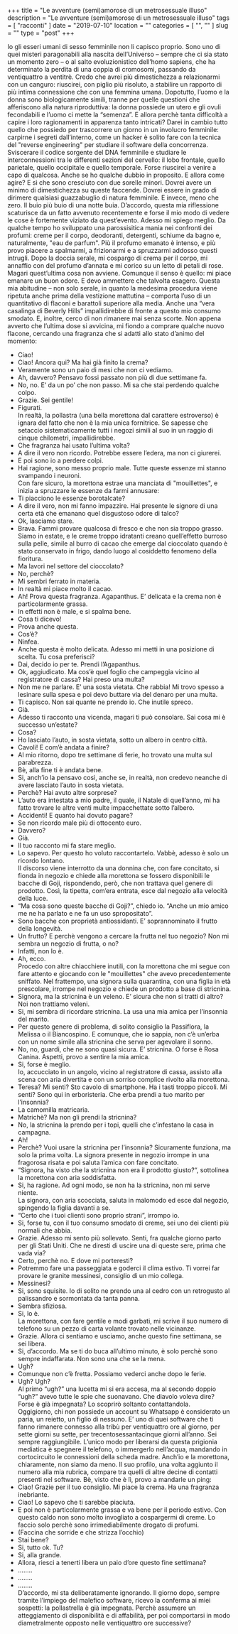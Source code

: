 +++
title = "Le avventure (semi)amorose di un metrosessuale illuso"
description = "Le avventure (semi)amorose di un metrosessuale illuso"
tags = [ "racconti" ]
date = "2019-07-10"
location = ""
categories = [
  "",
  ""
]
slug = ""
type = "post"
+++

Io gli esseri umani di sesso femminile non li capisco proprio. Sono uno di quei misteri paragonabili alla nascita dell’Universo – sempre che ci sia stato un momento zero – o al salto evoluzionistico dell’homo sapiens, che ha determinato la perdita di una coppia di cromosomi, passando da ventiquattro a ventitrè. Credo che avrei più dimestichezza a relazionarmi con un canguro: riuscirei, con piglio più risoluto, a stabilire un rapporto di più intima connessione che con una femmina umana. Dopotutto, l’uomo e la donna sono biologicamente simili, tranne per quelle questioni che afferiscono alla natura riproduttiva: la donna possiede un utero e gli ovuli fecondabili e l’uomo ci mette la “semenza”. E allora perchè tanta difficoltà a capire i loro ragionamenti in apparenza tanto intricati? Darei in cambio tutto quello che possiedo per trascorrere un giorno in un involucro femminile: carpirne i segreti dall’interno, come un hacker è solito fare con la tecnica del "reverse engineering" per studiare il software della concorrenza. Sviscerare il codice sorgente del DNA femminile e studiare le interconnessioni tra le differenti sezioni del cervello: il lobo frontale, quello parietale, quello occipitale e quello temporale. Forse riuscirei a venire a capo di qualcosa. Anche se ho qualche dubbio in proposito. E allora come agire? E sì che sono cresciuto con due sorelle minori. Dovrei avere un minimo di dimestichezza su queste faccende. Dovrei essere in grado di dirimere qualsiasi guazzabuglio di natura femminile. E invece, meno che zero. Il buio più buio di una notte buia. D’accordo, questa mia riflessione scaturisce da un fatto avvenuto recentemente e forse il mio modo di vedere le cose è fortemente viziato da quest’evento. Adesso mi spiego meglio. Da qualche tempo ho sviluppato una parossisitica mania nei confronti dei profumi: creme per il corpo, deodoranti, detergenti, schiume da bagno e, naturalmente, "eau de parfum". Più il profumo emanato è intenso, e più provo piacere a spalmarmi, a frizionarmi e a spruzzarmi addosso questi intrugli. Dopo la doccia serale, mi cospargo di crema per il corpo, mi annaffio con del profumo d’annata e mi corico su un letto di petali di rose. Magari quest’ultima cosa non avviene. Comunque il senso è quello: mi piace emanare un buon odore. E devo ammettere che talvolta esagero. Questa mia abitudine – non solo serale, in quanto la medesima procedura viene ripetuta anche prima della vestizione mattutina – comporta l’uso di un quantitativo di flaconi e barattoli superiore alla media. Anche una “vera casalinga di Beverly Hills” impallidirebbe di fronte a questo mio consumo smodato. E, inoltre, cerco di non rimanere mai senza scorte. Non appena avverto che l’ultima dose si avvicina, mi fiondo a comprare qualche nuovo flacone, cercando una fragranza che si adatti allo stato d’animo del momento:<br>
- Ciao!<br>
- Ciao! Ancora qui? Ma hai già finito la crema?<br>
- Veramente sono un paio di mesi che non ci vediamo.<br>
- Ah, davvero? Pensavo fossi passato non più di due settimane fa.<br>
- No, no. E’ da un po’ che non passo. Mi sa che stai perdendo qualche colpo.<br>
- Grazie. Sei gentile!<br>
- Figurati.<br>
In realtà, la pollastra (una bella morettona dal carattere estroverso) è ignara del fatto che non è la mia unica fornitrice. Se sapesse che setaccio sistematicamente tutti i negozi simili al suo in un raggio di cinque chilometri, impallidirebbe.<br>
- Che fragranza hai usato l’ultima volta?<br>
- A dire il vero non ricordo. Potrebbe essere l’edera, ma non ci giurerei.<br>
- E poi sono io a perdere colpi.<br>
- Hai ragione, sono messo proprio male. Tutte queste essenze mi stanno svampando i neuroni.<br>
Con fare sicuro, la morettona estrae una manciata di "mouillettes", e inizia a spruzzare le essenze da farmi annusare:<br>
- Ti piacciono le essenze borotalcate?<br>
- A dire il vero, non mi fanno impazzire. Hai presente le signore di una certa età che emanano quel disgustoso odore di talco?<br>
- Ok, lasciamo stare.<br>
- Brava. Fammi provare qualcosa di fresco e che non sia troppo grasso. Siamo in estate, e le creme troppo idratanti creano quell’effetto burroso sulla pelle, simile al burro di cacao che emerge dal cioccolato quando è stato conservato in frigo, dando luogo al cosiddetto fenomeno della fioritura.<br>
- Ma lavori nel settore del cioccolato?<br>
- No, perchè?<br>
- Mi sembri ferrato in materia.<br>
- In realtà mi piace molto il cacao.<br>
- Ah! Prova questa fragranza. Agapanthus. E’ delicata e la crema non è particolarmente grassa.<br>
- In effetti non è male, e si spalma bene.<br>
- Cosa ti dicevo!<br>
- Prova anche questa.<br>
- Cos’è?<br>
- Ninfea.<br>
- Anche questa è molto delicata. Adesso mi metti in una posizione di scelta. Tu cosa preferisci?<br>
- Dai, decido io per te. Prendi l’Agapanthus.<br>
- Ok, aggiudicato. Ma cos’è quel foglio che campeggia vicino al registratore di cassa? Hai preso una multa?<br>
- Non me ne parlare. E’ una sosta vietata. Che rabbia! Mi trovo spesso a lesinare sulla spesa e poi devo buttare via del denaro per una multa.<br>
- Ti capisco. Non sai quante ne prendo io. Che inutile spreco.<br>
- Già.<br>
- Adesso ti racconto una vicenda, magari ti può consolare. Sai cosa mi è successo un’estate?<br>
- Cosa?<br>
- Ho lasciato l’auto, in sosta vietata, sotto un albero in centro città.<br>
- Cavoli! E com’è andata a finire?<br>
- Al mio ritorno, dopo tre settimane di ferie, ho trovato una multa sul parabrezza.<br>
- Bè, alla fine ti è andata bene.<br>
- Si, anch’io la pensavo così, anche se, in realtà, non credevo neanche di avere lasciato l’auto in sosta vietata.<br>
- Perchè? Hai avuto altre sorprese?<br>
- L’auto era intestata a mio padre, il quale, il Natale di quell’anno, mi ha fatto trovare le altre venti multe impacchettate sotto l’albero.<br>
- Accidenti! E quanto hai dovuto pagare?<br>
- Se non ricordo male più di ottocento euro.<br>
- Davvero?<br>
- Già.<br>
- Il tuo racconto mi fa stare meglio.<br>
- Lo sapevo. Per questo ho voluto raccontartelo. Vabbè, adesso è solo un ricordo lontano.<br>
Il discorso viene interrotto da una donnina che, con fare concitato, si fionda in negozio e chiede alla morettona se fossero disponibili le bacche di Goji, rispondendo, però, che non trattava quel genere di prodotto. Così, la tipetta, com’era entrata, esce dal negozio alla velocità della luce.<br>
- “Ma cosa sono queste bacche di Goji?”, chiedo io. “Anche un mio amico me ne ha parlato e ne fa un uso spropositato”.<br>
- Sono bacche con proprietà antiossidanti. E’ soprannominato il frutto della longevità.<br>
- Un frutto? E perchè vengono a cercare la frutta nel tuo negozio? Non mi sembra un negozio di frutta, o no?<br>
- Infatti, non lo è.<br>
- Ah, ecco.<br>
Procedo con altre chiacchiere inutili, con la morettona che mi segue con fare attento e giocando con le "mouillettes" che avevo precedentemente sniffato. Nel frattempo, una signora sulla quarantina, con una figlia in età prescolare, irrompe nel negozio e chiede un prodotto a base di stricnina.<br>
- Signora, ma la stricnina è un veleno. E’ sicura che non si tratti di altro? Noi non trattiamo veleni.<br>
- Si, mi sembra di ricordare stricnina. La usa una mia amica per l’insonnia del marito.<br>
- Per questo genere di problema, di solito consiglio la Passiflora, la Melissa o il Biancospino. E comunque, che io sappia, non c’è un’erba con un nome simile alla stricnina che serva per agevolare il sonno.<br>
- No, no, guardi, che ne sono quasi sicura. E’ stricnina. O forse è Rosa Canina. Aspetti, provo a sentire la mia amica.<br>
- Si, forse è meglio.<br>
Io, accucciato in un angolo, vicino al registratore di cassa, assisto alla scena con aria divertita e con un sorriso complice rivolto alla morettona.<br>
- Teresa? Mi senti? Sto cavolo di smartphone. Ha i tasti troppo piccoli. Mi senti? Sono qui in erboristeria. Che erba prendi a tuo marito per l’insonnia?<br>
- La camomilla matricaria.<br>
- Matrichè? Ma non gli prendi la stricnina?<br>
- No, la stricnina la prendo per i topi, quelli che c’infestano la casa in campagna.<br>
- Ah!<br>
- Perchè? Vuoi usare la stricnina per l’insonnia? Sicuramente funziona, ma solo la prima volta. La signora presente in negozio irrompe in una fragorosa risata e poi saluta l’amica con fare concitato.<br>
- “Signora, ha visto che la stricnina non era il prodotto giusto?“, sottolinea la morettona con aria soddisfatta.<br>
- Si, ha ragione. Ad ogni modo, se non ha la stricnina, non mi serve niente.<br>
La signora, con aria scocciata, saluta in malomodo ed esce dal negozio, spingendo la figlia davanti a se.<br>
- “Certo che i tuoi clienti sono proprio strani”, irrompo io.<br>
- Si, forse tu, con il tuo consumo smodato di creme, sei uno dei clienti più normali che abbia.<br>
- Grazie. Adesso mi sento più sollevato. Senti, fra qualche giorno parto per gli Stati Uniti. Che ne diresti di uscire una di queste sere, prima che vada via?<br>
- Certo, perchè no. E dove mi porteresti?<br>
- Potremmo fare una passeggiata e goderci il clima estivo. Ti vorrei far provare le granite messinesi, consiglio di un mio collega.<br>
- Messinesi?<br>
- Si, sono squisite. Io di solito ne prendo una al cedro con un retrogusto al palissandro e sormontata da tanta panna.<br>
- Sembra sfiziosa.<br>
- Si, lo è.<br>
La morettona, con fare gentile e modi garbati, mi scrive il suo numero di telefono su un pezzo di carta volante trovato nelle vicinanze.<br>
- Grazie. Allora ci sentiamo e usciamo, anche questo fine settimana, se sei libera.<br>
- Si, d’accordo. Ma se ti do buca all’ultimo minuto, è solo perchè sono sempre indaffarata. Non sono una che se la mena.<br>
- Ugh?<br>
- Comunque non c’è fretta. Possiamo vederci anche dopo le ferie.<br>
- Ugh? Ugh?<br>
Al primo “ugh?” una lucetta mi si era accesa, ma al secondo doppio “ugh?” avevo tutte le spie che suonavano. Che diavolo voleva dire? Forse è già impegnata? Lo scoprirò soltanto contattandola.<br>
Oggigiorno, chi non possiede un account su Whatsapp è considerato un paria, un reietto, un figlio di nessuno. E’ uno di quei software che ti fanno rimanere connesso alla tribù per ventiquattro ore al giorno, per sette giorni su sette, per trecentosessantacinque giorni all’anno. Sei sempre raggiungibile. L’unico modo per liberarsi da questa prigionia mediatica è spegnere il telefono, o immergerlo nell’acqua, mandando in cortocircuito le connessioni della scheda madre. Anch’io e la morettona, chiaramente, non siamo da meno. Il suo profilo, una volta aggiunto il numero alla mia rubrica, compare tra quelli di altre decine di contatti presenti nel software. Bè, visto che è lì, provo a mandarle un ping:<br>
- Ciao! Grazie per il tuo consiglio. Mi piace la crema. Ha una fragranza inebriante.<br>
- Ciao! Lo sapevo che ti sarebbe piaciuta.<br>
- E poi non è particolarmente grassa e va bene per il periodo estivo. Con questo caldo non sono molto invogliato a cospargermi di creme. Lo faccio solo perchè sono irrimediabilmente drogato di profumi.<br>
- (Faccina che sorride e che strizza l’occhio)<br>
- Stai bene?<br>
- Si, tutto ok. Tu?<br>
- Si, alla grande.<br>
- Allora, riesci a tenerti libera un paio d’ore questo fine settimana?<br>
- ........<br>
- ........<br>
- ........<br>
D’accordo, mi sta deliberatamente ignorando. Il giorno dopo, sempre tramite l’impiego del malefico software, ricevo la conferma ai miei sospetti: la pollastrella è già impegnata. Perchè assumere un atteggiamento di disponibilità e di affabilità, per poi comportarsi in modo diametralmente opposto nelle ventiquattro ore successive?
